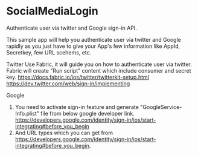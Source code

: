 # SocialMediaLogin
Authenticate user via twitter and Google sign-in API.

This sample app will help you authenticate user via twitter and Google rapidly as you just have to give your App's few information like AppId, Secretkey, few URL scehems, etc.

Twitter
Use Fabric, it will guide you on how to authenticate user via twitter.
Fabric will create "Run script" content which include consumer and secret key.
https://docs.fabric.io/ios/twitter/twitterkit-setup.html
https://dev.twitter.com/web/sign-in/implementing

Google
1. You need to activate sign-in feature and generate "GoogleService-Info.plist" file from below google developer link.
  https://developers.google.com/identity/sign-in/ios/start-integrating#before_you_begin
2. And URL types which you can get from https://developers.google.com/identity/sign-in/ios/start-integrating#before_you_begin.

